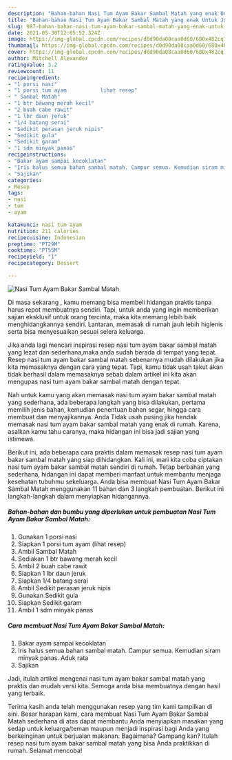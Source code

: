 ```yaml
---
description: "Bahan-bahan Nasi Tum Ayam Bakar Sambal Matah yang enak Untuk Jualan"
title: "Bahan-bahan Nasi Tum Ayam Bakar Sambal Matah yang enak Untuk Jualan"
slug: 987-bahan-bahan-nasi-tum-ayam-bakar-sambal-matah-yang-enak-untuk-jualan
date: 2021-05-30T12:05:52.324Z
image: https://img-global.cpcdn.com/recipes/d0d90da08caa0d60/680x482cq70/nasi-tum-ayam-bakar-sambal-matah-foto-resep-utama.jpg
thumbnail: https://img-global.cpcdn.com/recipes/d0d90da08caa0d60/680x482cq70/nasi-tum-ayam-bakar-sambal-matah-foto-resep-utama.jpg
cover: https://img-global.cpcdn.com/recipes/d0d90da08caa0d60/680x482cq70/nasi-tum-ayam-bakar-sambal-matah-foto-resep-utama.jpg
author: Mitchell Alexander
ratingvalue: 3.2
reviewcount: 11
recipeingredient:
- "1 porsi nasi"
- "1 porsi tum ayam           lihat resep"
- " Sambal Matah"
- "1 btr bawang merah kecil"
- "2 buah cabe rawit"
- "1 lbr daun jeruk"
- "1/4 batang serai"
- "Sedikit perasan jeruk nipis"
- "Sedikit gula"
- "Sedikit garam"
- "1 sdm minyak panas"
recipeinstructions:
- "Bakar ayam sampai kecoklatan"
- "Iris halus semua bahan sambal matah. Campur semua. Kemudian siram minyak panas. Aduk rata"
- "Sajikan"
categories:
- Resep
tags:
- nasi
- tum
- ayam

katakunci: nasi tum ayam 
nutrition: 211 calories
recipecuisine: Indonesian
preptime: "PT29M"
cooktime: "PT55M"
recipeyield: "1"
recipecategory: Dessert

---
```



![Nasi Tum Ayam Bakar Sambal Matah](https://img-global.cpcdn.com/recipes/d0d90da08caa0d60/680x482cq70/nasi-tum-ayam-bakar-sambal-matah-foto-resep-utama.jpg)

Di masa  sekarang , kamu memang bisa membeli hidangan praktis tanpa harus repot membuatnya sendiri. Tapi, untuk anda yang ingin memberikan sajian eksklusif untuk orang tercinta, maka kita memang lebih baik menghidangkannya sendiri. Lantaran, memasak di rumah jauh lebih higienis serta bisa menyesuaikan sesuai selera keluarga.

Jika anda lagi mencari inspirasi resep nasi tum ayam bakar sambal matah yang lezat dan sederhana,maka anda sudah berada di tempat yang tepat. Resep nasi tum ayam bakar sambal matah  sebenarnya mudah dilakukan jika kita memasaknya dengan cara yang tepat. Tapi, kamu tidak usah takut akan tidak berhasil dalam memasaknya 
sebab dalam artikel ini kita akan mengupas nasi tum ayam bakar sambal matah dengan tepat.  



Nah untuk kamu yang akan memasak nasi tum ayam bakar sambal matah yang sederhana, ada beberapa langkah yang bisa dilakukan, pertama memilih jenis bahan, kemudian penentuan bahan segar, hingga cara membuat dan menyajikannya. Anda Tidak usah pusing jika hendak memasak nasi tum ayam bakar sambal matah yang enak di rumah. Karena, asalkan kamu  tahu caranya, maka hidangan ini bisa jadi sajian yang istimewa.

Berikut ini, ada beberapa cara praktis  dalam memasak resep nasi tum ayam bakar sambal matah yang siap dihidangkan. Kali ini, mari kita coba ciptakan nasi tum ayam bakar sambal matah sendiri di rumah. Tetap berbahan yang sederhana, hidangan ini dapat memberi manfaat untuk membantu menjaga kesehatan tubuhmu sekeluarga. Anda bisa membuat Nasi Tum Ayam Bakar Sambal Matah menggunakan 11 bahan dan 3 langkah pembuatan. Berikut ini langkah-langkah dalam menyiapkan hidangannya.

<!--inarticleads1-->

##### Bahan-bahan dan bumbu yang diperlukan untuk pembuatan Nasi Tum Ayam Bakar Sambal Matah:

1. Gunakan 1 porsi nasi
1. Siapkan 1 porsi tum ayam           (lihat resep)
1. Ambil  Sambal Matah
1. Sediakan 1 btr bawang merah kecil
1. Ambil 2 buah cabe rawit
1. Siapkan 1 lbr daun jeruk
1. Siapkan 1/4 batang serai
1. Ambil Sedikit perasan jeruk nipis
1. Gunakan Sedikit gula
1. Siapkan Sedikit garam
1. Ambil 1 sdm minyak panas




<!--inarticleads2-->

##### Cara membuat Nasi Tum Ayam Bakar Sambal Matah:

1. Bakar ayam sampai kecoklatan
1. Iris halus semua bahan sambal matah. Campur semua. Kemudian siram minyak panas. Aduk rata
1. Sajikan




Jadi, itulah artikel mengenai  nasi tum ayam bakar sambal matah  yang praktis dan mudah versi kita. Semoga anda bisa membuatnya dengan hasil yang terbaik. 

Terima kasih anda telah menggunakan resep yang tim kami tampilkan di sini. Besar harapan kami, cara membuat  Nasi Tum Ayam Bakar Sambal Matah sederhana di atas dapat membantu Anda menyiapkan masakan yang sedap untuk keluarga/teman maupun menjadi inspirasi bagi Anda yang berkeinginan untuk berjualan makanan. Bagaimana? Gampang kan? Itulah resep nasi tum ayam bakar sambal matah yang bisa Anda praktikkan di rumah. Selamat mencoba!

